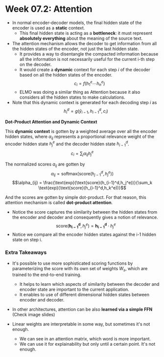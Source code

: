 # Week 07.2: Attention

- In normal encoder-decoder models, the final hidden state of the encoder is used as a **static** context.
    - This final hidden state is acting as a **bottleneck**: it must represent **absolutely everything** about the meaning of the source text.
- The attention mechanism allows the decoder to get information from all the hidden states of the encoder, not just the last hidden state.
    - It provides a way to disentangle the compacted information because all the information is not necessarily useful for the current i-th step on the decoder.
    - It would create a **dynamic** context for each step $i$ of the decoder based on all the hidden states of the encoder.
        $$c_i = f(h_1^e \cdots h_n^e)$$
    - ELMO was doing a similar thing as Attention because it also considers all the hidden states to make calculations.
- Note that this dynamic context is generated for each decoding step $i$ as
$$h_i^d = g(\hat{y}_{i-1},h_{i-1}^d, c_i)$$


**Dot-Product Attention and Dynamic Context**

This **dynamic context** is gotten by a weighted average over all the encoder hidden states, where $\alpha_{ij}$ represents a proportional relevance weight of the encoder hidden state $h_j^e$ and the decoder hidden state $h_{i-1}^d$.
$$c_i = \sum_j \alpha_{ij} h_j^e$$

The normalized scores $a_{ij}$ are gotten by
$$\alpha_{ij} = \text{softmax}(\text{score}(h_{j-1}^d,h_j^e))$$
$$\alpha_{ij} = \frac{\text{exp}(\text{score}(h_{i-1}^d,h_j^e))}{\sum_k \text{exp}(\text{score}(h_{i-1}^d,h_k^e))}$$

And the scores are gotten by simple dot-product. For that reason, this attention mechanism is called **dot-product attention**.
- Notice the score captures the similarity between the hidden states from the encoder and decoder and consequently gives a notion of relevance.
    $$\text{score}(\mathbf{h_{i-1}^d},h_j^e) = \mathbf{h_{i-1}^d} \cdot h_j^e$$
- Notice we compare all the encoder hidden states against the i-1 hidden state on step i.

### Extra Takeaways

- It's possible to use more sophisticated scoring functions by parameterizing the score with its own set of weights $W_s$, which are trained to the end-to-end training.
    - It helps to learn which aspects of similarity between the decoder and encoder state are important to the current application.
    - It enables to use of different dimensional hidden states between encoder and decoder.

- In other architectures, attention can be also **learned via a simple FFN** (Check image slides)

- Linear weights are interpretable in some way, but sometimes it's not enough.
    - We can see in an attention matrix, which word is more important.
    - We can use it for explainability but only until a certain point. It's not enough.

